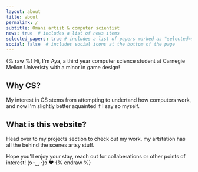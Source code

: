 ```yaml
---
layout: about
title: about
permalink: /
subtitle: Omani artist & computer scientist
news: true  # includes a list of news items
selected_papers: true # includes a list of papers marked as "selected={true}"
social: false  # includes social icons at the bottom of the page
---
```

{% raw %}
Hi, I'm Aya, a third year computer science student at Carnegie Mellon Univeristy with a minor in game design!

## Why CS? 
My interest in CS stems from attempting to undertand how computers work, and now I'm slightly better aquainted if I say so myself. 

## What is this website?
Head over to my projects section to check out my work, my artstation has all the behind the scenes artsy stuff.


Hope you'll enjoy your stay, reach out for collaberations or other points of interest! (ɔ◔‿◔)ɔ ♥
{% endraw %}
